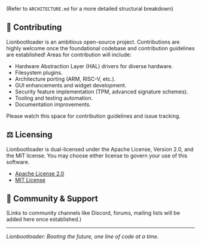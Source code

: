 (Refer to `ARCHITECTURE.md` for a more detailed structural breakdown)

## 🤝 Contributing

Lionbootloader is an ambitious open-source project. Contributions are highly welcome once the foundational codebase and contribution guidelines are established! Areas for contribution will include:
*   Hardware Abstraction Layer (HAL) drivers for diverse hardware.
*   Filesystem plugins.
*   Architecture porting (ARM, RISC-V, etc.).
*   GUI enhancements and widget development.
*   Security feature implementation (TPM, advanced signature schemes).
*   Tooling and testing automation.
*   Documentation improvements.

Please watch this space for contribution guidelines and issue tracking.

## ⚖️ Licensing

Lionbootloader is dual-licensed under the Apache License, Version 2.0, and the MIT license. You may choose either license to govern your use of this software.

*   [Apache License 2.0](./LICENSE_APACHE2.txt)
*   [MIT License](./LICENSE_MIT.txt)

## 💬 Community & Support

(Links to community channels like Discord, forums, mailing lists will be added here once established.)

---

*Lionbootloader: Booting the future, one line of code at a time.*